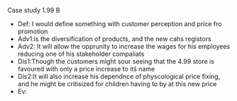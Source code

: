 Case study 1.99 B
 - Def: I would define something with customer perception and price fro promotion
 -  Adv1:is the diversification of products, and the new cahs registors
 - Adv2: It will allow the opprunity to increase the wages for his employees reducing one of his stakeholder compaliats
 - Dis1:Though the customers might sour seeing that the 4.99 store is favoured with only a price increase to itś name
 - Dis2:It will also increase his dependnce of physcological price fixing, and he might be critisized for children having to by at this new price
 - Ev: 
<!--stackedit_data:
eyJoaXN0b3J5IjpbLTEwMTA3MzUwNDVdfQ==
-->